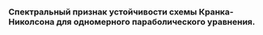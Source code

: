 ### Спектральный признак устойчивости схемы Кранка-Николсона для одномерного параболического уравнения.

